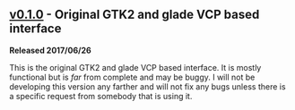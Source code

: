 ## [v0.1.0][url] - Original GTK2 and glade VCP based interface
**Released 2017/06/26**

This is the original GTK2 and glade VCP based interface. It is mostly functional but is _far_ from complete and may be buggy. I will not be developing this version any farther and will not fix any bugs unless there is a specific request from somebody that is using it.

[url]: https://github.com/KurtJacobson/hazzy/tree/v0.1.0
